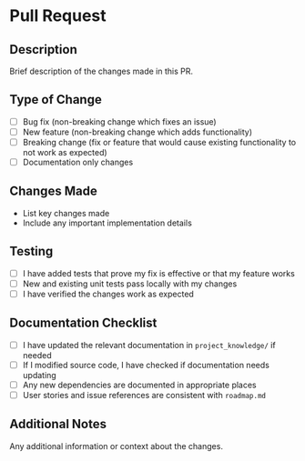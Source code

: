 # Pull Request

## Description
Brief description of the changes made in this PR.

## Type of Change
- [ ] Bug fix (non-breaking change which fixes an issue)
- [ ] New feature (non-breaking change which adds functionality)
- [ ] Breaking change (fix or feature that would cause existing functionality to not work as expected)
- [ ] Documentation only changes

## Changes Made
- List key changes made
- Include any important implementation details

## Testing
- [ ] I have added tests that prove my fix is effective or that my feature works
- [ ] New and existing unit tests pass locally with my changes
- [ ] I have verified the changes work as expected

## Documentation Checklist
- [ ] I have updated the relevant documentation in `project_knowledge/` if needed
- [ ] If I modified source code, I have checked if documentation needs updating
- [ ] Any new dependencies are documented in appropriate places
- [ ] User stories and issue references are consistent with `roadmap.md`

## Additional Notes
Any additional information or context about the changes.